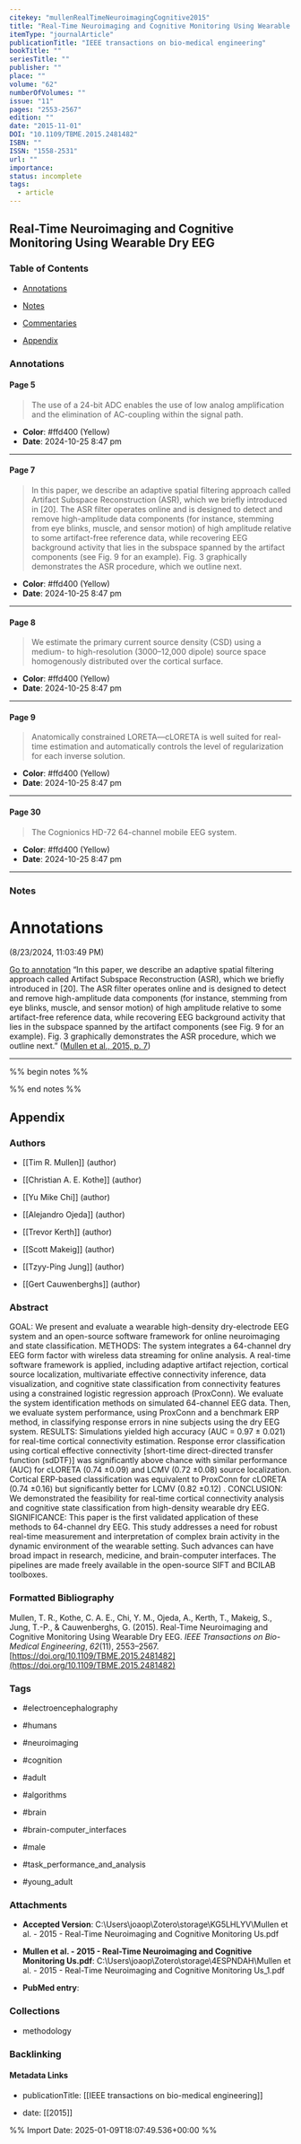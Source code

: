 ```yaml
---
citekey: "mullenRealTimeNeuroimagingCognitive2015"
title: "Real-Time Neuroimaging and Cognitive Monitoring Using Wearable Dry EEG"
itemType: "journalArticle"
publicationTitle: "IEEE transactions on bio-medical engineering"
bookTitle: ""
seriesTitle: ""
publisher: ""
place: ""
volume: "62"
numberOfVolumes: ""
issue: "11"
pages: "2553-2567"
edition: ""
date: "2015-11-01"
DOI: "10.1109/TBME.2015.2481482"
ISBN: ""
ISSN: "1558-2531"
url: ""
importance: 
status: incomplete
tags:
  - article
---
```


## Real-Time Neuroimaging and Cognitive Monitoring Using Wearable Dry EEG

### Table of Contents

- [Annotations](#annotations)

- [Notes](#notes)

+ [Commentaries](#commentaries)

- [Appendix](#appendix)

### Annotations




#### Page 5







> The use of a 24-bit ADC enables the use of low analog amplification and the elimination of AC-coupling within the signal path.





- **Color**: #ffd400 (Yellow)
- **Date**: 2024-10-25 8:47 pm

---



#### Page 7







> In this paper, we describe an adaptive spatial filtering approach called Artifact Subspace Reconstruction (ASR), which we briefly introduced in [20]. The ASR filter operates online and is designed to detect and remove high-amplitude data components (for instance, stemming from eye blinks, muscle, and sensor motion) of high amplitude relative to some artifact-free reference data, while recovering EEG background activity that lies in the subspace spanned by the artifact components (see Fig. 9 for an example). Fig. 3 graphically demonstrates the ASR procedure, which we outline next.





- **Color**: #ffd400 (Yellow)
- **Date**: 2024-10-25 8:47 pm

---



#### Page 8







> We estimate the primary current source density (CSD) using a medium- to high-resolution (3000–12,000 dipole) source space homogenously distributed over the cortical surface.





- **Color**: #ffd400 (Yellow)
- **Date**: 2024-10-25 8:47 pm

---



#### Page 9







> Anatomically constrained LORETA—cLORETA is well suited for real-time estimation and automatically controls the level of regularization for each inverse solution.





- **Color**: #ffd400 (Yellow)
- **Date**: 2024-10-25 8:47 pm

---



#### Page 30







> The Cognionics HD-72 64-channel mobile EEG system.





- **Color**: #ffd400 (Yellow)
- **Date**: 2024-10-25 8:47 pm

---





### Notes



# Annotations  
(8/23/2024, 11:03:49 PM)

[Go to annotation](zotero://open-pdf/library/items/AB5E9LVU?page=7&annotation=RWG5QR9X) “In this paper, we describe an adaptive spatial filtering approach called Artifact Subspace Reconstruction (ASR), which we briefly introduced in [20]. The ASR filter operates online and is designed to detect and remove high-amplitude data components (for instance, stemming from eye blinks, muscle, and sensor motion) of high amplitude relative to some artifact-free reference data, while recovering EEG background activity that lies in the subspace spanned by the artifact components (see Fig. 9 for an example). Fig. 3 graphically demonstrates the ASR procedure, which we outline next.” ([Mullen et al., 2015, p. 7](zotero://select/library/items/XT3I58CR))

---



%% begin notes %%

<!-- Write your personal notes here -->

%% end notes %%

## Appendix

### Authors


- [[Tim R. Mullen]] (author)

- [[Christian A. E. Kothe]] (author)

- [[Yu Mike Chi]] (author)

- [[Alejandro Ojeda]] (author)

- [[Trevor Kerth]] (author)

- [[Scott Makeig]] (author)

- [[Tzyy-Ping Jung]] (author)

- [[Gert Cauwenberghs]] (author)



### Abstract

GOAL: We present and evaluate a wearable high-density dry-electrode EEG system and an open-source software framework for online neuroimaging and state classification.
METHODS: The system integrates a 64-channel dry EEG form factor with wireless data streaming for online analysis. A real-time software framework is applied, including adaptive artifact rejection, cortical source localization, multivariate effective connectivity inference, data visualization, and cognitive state classification from connectivity features using a constrained logistic regression approach (ProxConn). We evaluate the system identification methods on simulated 64-channel EEG data. Then, we evaluate system performance, using ProxConn and a benchmark ERP method, in classifying response errors in nine subjects using the dry EEG system.
RESULTS: Simulations yielded high accuracy (AUC = 0.97 ± 0.021) for real-time cortical connectivity estimation. Response error classification using cortical effective connectivity [short-time direct-directed transfer function (sdDTF)] was significantly above chance with similar performance (AUC) for cLORETA (0.74 ±0.09) and LCMV (0.72 ±0.08) source localization. Cortical ERP-based classification was equivalent to ProxConn for cLORETA (0.74 ±0.16) but significantly better for LCMV (0.82 ±0.12) .
CONCLUSION: We demonstrated the feasibility for real-time cortical connectivity analysis and cognitive state classification from high-density wearable dry EEG.
SIGNIFICANCE: This paper is the first validated application of these methods to 64-channel dry EEG. This study addresses a need for robust real-time measurement and interpretation of complex brain activity in the dynamic environment of the wearable setting. Such advances can have broad impact in research, medicine, and brain-computer interfaces. The pipelines are made freely available in the open-source SIFT and BCILAB toolboxes.


### Formatted Bibliography

Mullen, T. R., Kothe, C. A. E., Chi, Y. M., Ojeda, A., Kerth, T., Makeig, S., Jung, T.-P., & Cauwenberghs, G. (2015). Real-Time Neuroimaging and Cognitive Monitoring Using Wearable Dry EEG. _IEEE Transactions on Bio-Medical Engineering_, _62_(11), 2553–2567. [https://doi.org/10.1109/TBME.2015.2481482](https://doi.org/10.1109/TBME.2015.2481482)


### Tags


- #electroencephalography

- #humans

- #neuroimaging

- #cognition

- #adult

- #algorithms

- #brain

- #brain-computer_interfaces

- #male

- #task_performance_and_analysis

- #young_adult




### Attachments


- **Accepted Version**: C:\Users\joaop\Zotero\storage\KG5LHLYV\Mullen et al. - 2015 - Real-Time Neuroimaging and Cognitive Monitoring Us.pdf

- **Mullen et al. - 2015 - Real-Time Neuroimaging and Cognitive Monitoring Us.pdf**: C:\Users\joaop\Zotero\storage\4ESPNDAH\Mullen et al. - 2015 - Real-Time Neuroimaging and Cognitive Monitoring Us_1.pdf

- **PubMed entry**: 




### Collections


- methodology





### Backlinking


#### Metadata Links


- publicationTitle: [[IEEE transactions on bio-medical engineering]]




- date: [[2015]]





<!-- Any additional notes or comments -->


%% Import Date: 2025-01-09T18:07:49.536+00:00 %%

